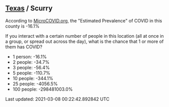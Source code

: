 
## [Texas](/united-states/texas) / Scurry

According to [MicroCOVID.org](http://microcovid.org),
the "Estimated Prevalence" of COVID in this county is -16.1%

If you interact with a certain number of people in this location
(all at once in a group, or spread out across the day), what is the chance that
1 or more of them has COVID?

- 1 person: -16.1%
- 2 people: -34.7%
- 3 people: -56.4%
- 5 people: -110.7%
- 10 people: -344.1%
- 25 people: -4056.5%
- 100 people: -298481003.0%

Last updated: 2021-03-08 00:22:42.892842 UTC
